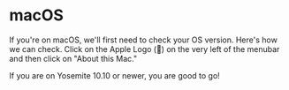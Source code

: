 # macOS

If you're on macOS, we'll first need to check your OS version. Here's how we can check. Click on the Apple Logo () on the very left of the menubar and then click on "About this Mac."

If you are on Yosemite 10.10 or newer, you are good to go!
